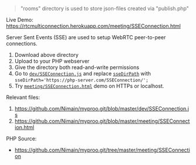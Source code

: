 > "rooms" directory is used to store json-files created via "publish.php"

Live Demo: https://rtcmulticonnection.herokuapp.com/meeting/SSEConnection.html

Server Sent Events (SSE) are used to setup WebRTC peer-to-peer connections.

1. Download above directory
2. Upload to your PHP webserver
3. Give the directory both read-and-write permissions
4. Go to [`dev/SSEConnection.js`](https://github.com/Nimain/myproo.git/blob/master/dev/SSEConnection.js) and replace [`sseDirPath`](https://github.com/Nimain/myproo.git/blob/master/dev/SSEConnection.js#L6) with `sseDirPath='https://php-server.com/SSEConnection/';`
5. Try [`meeting/SSEConnection.html`](https://github.com/Nimain/myproo.git/blob/master/meeting/SSEConnection.html) demo on HTTPs or localhost.

Relevant files:

1. https://github.com/Nimain/myproo.git/blob/master/dev/SSEConnection.js
2. https://github.com/Nimain/myproo.git/blob/master/meeting/SSEConnection.html

PHP Source:

* https://github.com/Nimain/myproo.git/tree/master/meeting/SSEConnection
